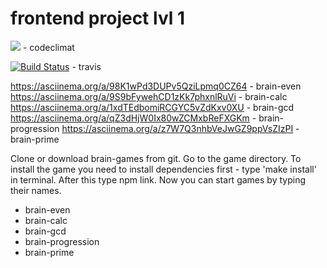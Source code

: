 # frontend project lvl 1
<a href="https://codeclimate.com/github/WonderMad/frontend-project-lvl1/maintainability"><img src="https://api.codeclimate.com/v1/badges/14f195539c33c1e5b604/maintainability" /></a> - codeclimat

[![Build Status](https://travis-ci.org/WonderMad/frontend-project-lvl1.svg?branch=master)](https://travis-ci.org/WonderMad/frontend-project-lvl1) - travis

https://asciinema.org/a/98K1wPd3DUPv5QziLpmq0CZ64 - brain-even
https://asciinema.org/a/9S9bFywehCD1zKk7phxnlRuVi - brain-calc
https://asciinema.org/a/1xdTEdbomiRCGYC5vZdKxv0XU - brain-gcd
https://asciinema.org/a/qZ3dHjW0Ix80wZCMxbReFXGKm - brain-progression
https://asciinema.org/a/z7W7Q3nhbVeJwGZ9ppVsZIzPI - brain-prime

Clone or download brain-games from git.
Go to the game directory.
To install the game you need to install dependencies first - type 'make install' in terminal.
After this type npm link.
Now you can start games by typing their names.

- brain-even
- brain-calc
- brain-gcd
- brain-progression
- brain-prime





